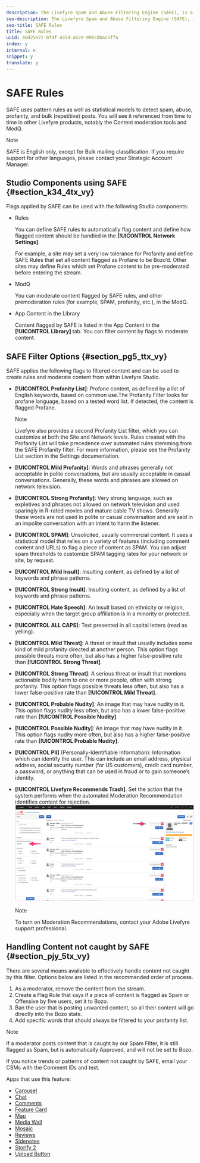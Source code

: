```yaml
---
description: The Livefyre Spam and Abuse Filtering Engine (SAFE), is a background process that analyzes all incoming content, and is enabled for all Livefyre customers.
seo-description: The Livefyre Spam and Abuse Filtering Engine (SAFE), is a background process that analyzes all incoming content, and is enabled for all Livefyre customers.
seo-title: SAFE Rules
title: SAFE Rules
uuid: 40d25972-bfdf-435d-a52e-99bc8bac5ffa
index: y
internal: n
snippet: y
translate: y
---
```


# SAFE Rules


<a id="section_m1m_dtx_vy"></a>

SAFE uses pattern rules as well as statistical models to detect spam, abuse, profanity, and bulk (repetitive) posts. You will see it referenced from time to time in other Livefyre products, notably the Content moderation tools and ModQ.

>[!NOTE]
>
>SAFE is English only, except for Bulk mailing classification. If you require support for other languages, please contact your Strategic Account Manager.


## Studio Components using SAFE {#section_k34_4tx_vy}

Flags applied by SAFE can be used with the following Studio components:

* Rules

  You can define SAFE rules to automatically flag content and define how flagged content should be handled in the **[!UICONTROL  Network Settings]**. 

  For example, a site may set a very low tolerance for Profanity and define SAFE Rules that set all content flagged as Profane to be Bozo’d. Other sites may define Rules which set Profane content to be pre-moderated before entering the stream.

* ModQ

  You can moderate content flagged by SAFE rules, and other premoderation rules (for example, SPAM, profanity, etc.), in the ModQ. 

* App Content in the Library

  Content flagged by SAFE is listed in the App Content in the **[!UICONTROL  Library]** tab. You can filter content by flags to moderate content.


## SAFE Filter Options {#section_pg5_ttx_vy}

SAFE applies the following flags to filtered content and can be used to create rules and moderate content from within Livefyre Studio.

* **[!UICONTROL  Profanity List]**: Profane content, as defined by a list of English keywords, based on common use.The Profanity Filter looks for profane language, based on a tested word list. If detected, the content is flagged Profane.

  >[!NOTE]
  >
  >Livefyre also provides a second Profanity List filter, which you can customize at both the Site and Network levels. Rules created with the Profanity List will take precedence over automated rules stemming from the SAFE Profanity filter. For more information, please see the Profanity List section in the Settings documentation.

* **[!UICONTROL  Mild Profanity]**: Words and phrases generally not acceptable in polite conversations, but are usually acceptable in casual conversations. Generally, these words and phrases are allowed on network television.
* **[!UICONTROL  Strong Profanity]**: Very strong language, such as expletives and phrases not allowed on network television and used sparingly in R-rated movies and mature cable TV shows. Generally these words are not used in polite or casual conversation and are said in an impolite conversation with an intent to harm the listener.
* **[!UICONTROL  SPAM]**: Unsolicited, usually commercial content. It uses a statistical model that relies on a variety of features (including comment content and URLs) to flag a piece of content as SPAM. You can adjust spam thresholds to customize SPAM tagging rates for your network or site, by request.
* **[!UICONTROL  Mild Insult]**: Insulting content, as defined by a list of keywords and phrase patterns.
* **[!UICONTROL  Strong Insult]**: Insulting content, as defined by a list of keywords and phrase patterns.
* **[!UICONTROL  Hate Speech]**: An insult based on ethnicity or religion, especially when the target group affiliation is in a minority or protected.
* **[!UICONTROL  ALL CAPS]**: Text presented in all capital letters (read as yelling).
* **[!UICONTROL  Mild Threat]**: A threat or insult that usually includes some kind of mild profanity directed at another person. This option flags possible threats more often, but also has a higher false-positive rate than **[!UICONTROL  Strong Threat]**.
* **[!UICONTROL  Strong Threat]**: A serious threat or insult that mentions actionable bodily harm to one or more people, often with strong profanity. This option flags possible threats less often, but also has a lower false-positive rate than **[!UICONTROL  Mild Threat]**.
* **[!UICONTROL  Probable Nudity]**: An image that may have nudity in it. This option flags nudity less often, but also has a lower false-positive rate than **[!UICONTROL  Possible Nudity]**.
* **[!UICONTROL  Possible Nudity]**: An image that may have nudity in it. This option flags nudity more often, but also has a higher false-positive rate than **[!UICONTROL  Probable Nudity]**.
* **[!UICONTROL  PII]** (Personally-Identifiable Information): Information which can identify the user. This can include an email address, physical address, social security number (for US customers), credit card number, a password, or anything that can be used in fraud or to gain someone’s identity.
* **[!UICONTROL  Livefyre Recommends Trash]**. Set the action that the system performs when the automated Moderation Recommendation identifies content for rejection.  ![](assets/mod_reco1.png)
  >[!NOTE]
  >
  >To turn on Moderation Recommendations, contact your Adobe Livefyre support professional.


## Handling Content not caught by SAFE {#section_pjy_5tx_vy}

There are several means available to effectively handle content not caught by this filter. Options below are listed in the recommended order of process.

1. As a moderator, remove the content from the stream.
1. Create a Flag Rule that says if a piece of content is flagged as Spam or Offensive by five users, set it to Bozo.
1. Ban the user that is posting unwanted content, so all their content will go directly into the Bozo state.
1. Add specific words that should always be filtered to your profanity list.

>[!NOTE]
>
>If a moderator posts content that is caught by our Spam Filter, it is still flagged as Spam, but is automatically Approved, and will not be set to Bozo.

If you notice trends or patterns of content not caught by SAFE, email your CSMs with the Comment IDs and text.

<a id="section_blk_ccj_h1b"></a>

Apps that use this feature:

* [ Carousel](../c_carousel_app/c_carousel_app.md#c_carousel_app)
* [ Chat](../c_chat_app/c_chat_app.md#c_chat_app)
* [ Comments](c_comments_app.md#c_comments_app)
* [ Feature Card](../c_feature_card_app/c_feature_card_app.md#c_feature_card_app)
* [ Map](../c_map_app/c_map_app.md#c_map_app)
* [ Media Wall](../c_media_wall_app/c_media_wall_app.md#c_media_wall_app)
* [ Mosaic](../c_mosaic_app/c_mosaic_app.md#c_mosaic_app)
* [ Reviews](../c_reviews_app/c_reviews_app.md#c_reviews_app)
* [ Sidenotes](../c_sidenotes_app/c_sidenotes_app.md#c_sidenotes_app)
* [ Storify 2](../c_storify2/c_storify2.md#c_storify2)
* [ Upload Button](../c_upload_button_app/c_upload_button_app.md#c_upload_button_app)
